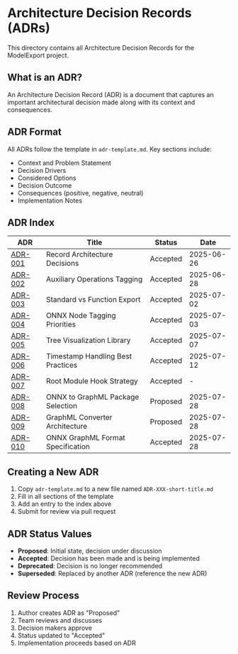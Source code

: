 # Architecture Decision Records (ADRs)

This directory contains all Architecture Decision Records for the ModelExport project.

## What is an ADR?

An Architecture Decision Record (ADR) is a document that captures an important architectural decision made along with its context and consequences.

## ADR Format

All ADRs follow the template in `adr-template.md`. Key sections include:
- Context and Problem Statement
- Decision Drivers
- Considered Options
- Decision Outcome
- Consequences (positive, negative, neutral)
- Implementation Notes

## ADR Index

| ADR | Title | Status | Date |
|-----|-------|--------|------|
| [ADR-001](ADR-001-record-architecture-decisions.md) | Record Architecture Decisions | Accepted | 2025-06-26 |
| [ADR-002](ADR-002-auxiliary-operations-tagging.md) | Auxiliary Operations Tagging | Accepted | 2025-06-28 |
| [ADR-003](ADR-003-standard-vs-function-export.md) | Standard vs Function Export | Accepted | 2025-07-02 |
| [ADR-004](ADR-004-onnx-node-tagging-priorities.md) | ONNX Node Tagging Priorities | Accepted | 2025-07-03 |
| [ADR-005](ADR-005-tree-visualization-library.md) | Tree Visualization Library | Accepted | 2025-07-07 |
| [ADR-006](ADR-006-timestamp-handling-best-practices.md) | Timestamp Handling Best Practices | Accepted | 2025-07-12 |
| [ADR-007](ADR-007-root-module-hook-strategy.md) | Root Module Hook Strategy | Accepted | - |
| [ADR-008](ADR-008-onnx-to-graphml-package-selection.md) | ONNX to GraphML Package Selection | Proposed | 2025-07-28 |
| [ADR-009](ADR-009-graphml-converter-architecture.md) | GraphML Converter Architecture | Proposed | 2025-07-28 |
| [ADR-010](ADR-010-onnx-graphml-format-specification.md) | ONNX GraphML Format Specification | Accepted | 2025-07-28 |

## Creating a New ADR

1. Copy `adr-template.md` to a new file named `ADR-XXX-short-title.md`
2. Fill in all sections of the template
3. Add an entry to the index above
4. Submit for review via pull request

## ADR Status Values

- **Proposed**: Initial state, decision under discussion
- **Accepted**: Decision has been made and is being implemented
- **Deprecated**: Decision is no longer recommended
- **Superseded**: Replaced by another ADR (reference the new ADR)

## Review Process

1. Author creates ADR as "Proposed"
2. Team reviews and discusses
3. Decision makers approve
4. Status updated to "Accepted"
5. Implementation proceeds based on ADR